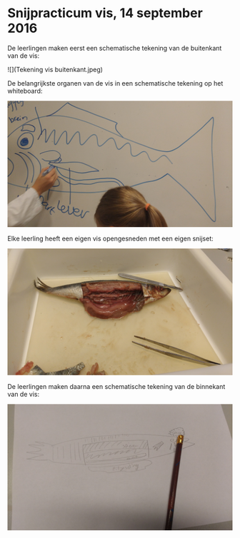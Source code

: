 # Snijpracticum vis, 14 september 2016

De leerlingen maken eerst een schematische tekening van de buitenkant van de vis:

![](Tekening vis buitenkant.jpeg)

De belangrijkste organen van de vis in een schematische tekening op het whiteboard:

![Vis op whiteboard](VisOpWhiteboard.jpeg)

Elke leerling heeft een eigen vis opengesneden met een eigen snijset: 

![Ontlede vis](Vis.jpeg)

De leerlingen maken daarna een schematische tekening van de binnekant van de vis:

![Tekening vis binnenkant](TekeningVisBinnenkant.jpeg)




